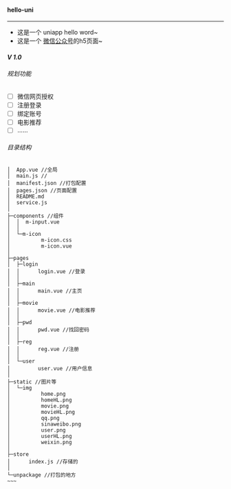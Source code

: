 #### hello-uni
****
- 这是一个 uniapp hello word~
- 这是一个 [微信公众号](https://github.com/chenjunhua8080/wechat-mp)的h5页面~

#### *V 1.0*

###### 规划功能
- [ ] 微信网页授权
- [ ] 注册登录
- [ ] 绑定账号
- [ ] 电影推荐
- [ ] ......

###### 目录结构
```
│  App.vue //全局
│  main.js //
│  manifest.json //打包配置
│  pages.json //页面配置
│  README.md
│  service.js
│  
├─components //组件
│  │  m-input.vue
│  │  
│  └─m-icon
│          m-icon.css
│          m-icon.vue
│          
├─pages
│  ├─login
│  │      login.vue //登录
│  │      
│  ├─main
│  │      main.vue //主页
│  │      
│  ├─movie
│  │      movie.vue //电影推荐
│  │      
│  ├─pwd
│  │      pwd.vue //找回密码
│  │      
│  ├─reg
│  │      reg.vue //注册
│  │      
│  └─user
│         user.vue //用户信息
│          
├─static //图片等
│  └─img
│          home.png
│          homeHL.png
│          movie.png
│          movieHL.png
│          qq.png
│          sinaweibo.png
│          user.png
│          userHL.png
│          weixin.png
│          
├─store
│      index.js //存储的
│      
└─unpackage //打包的地方
~~~
